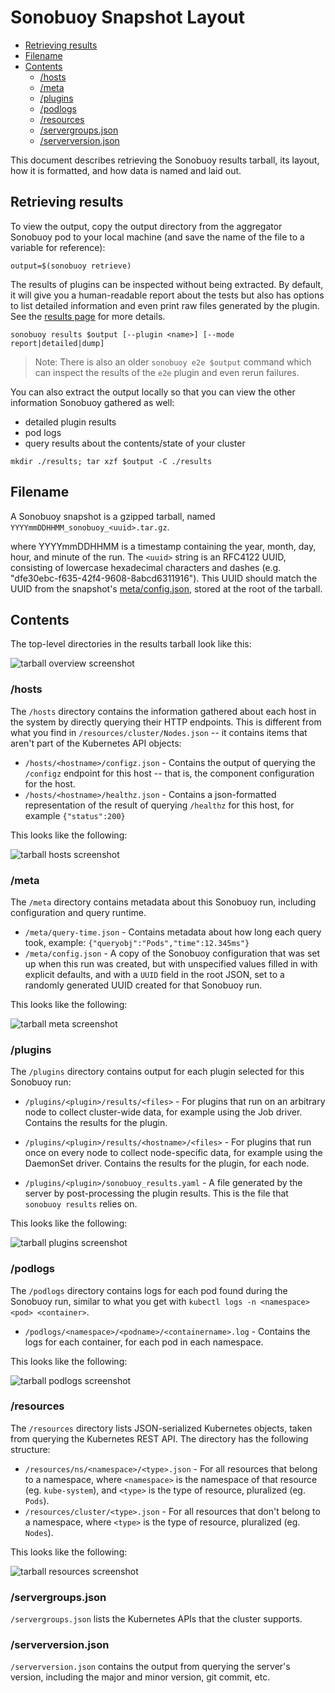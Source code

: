 # Sonobuoy Snapshot Layout

- [Retrieving results](#retrieving-results)
- [Filename](#filename)
- [Contents](#contents)
	- [/hosts](#hosts)
	- [/meta](#meta)
	- [/plugins](#plugins)
	- [/podlogs](#podlogs)
	- [/resources](#resources)
	- [/servergroups.json](#servergroups.json)
	- [/serverversion.json](#serverversionjson)

This document describes retrieving the Sonobuoy results tarball, its layout, how it is formatted, and how data is named and laid out.

## Retrieving results

To view the output, copy the output directory from the aggregator Sonobuoy pod to
your local machine (and save the name of the file to a variable for reference):

```
output=$(sonobuoy retrieve)
```

The results of plugins can be inspected without being extracted. By default, it will give you a human-readable report about the tests but also has options to list detailed information and even print raw files generated by the plugin. See the [results page][results] for more details.

```
sonobuoy results $output [--plugin <name>] [--mode report|detailed|dump]
```

> Note: There is also an older `sonobuoy e2e $output` command which can inspect the results of the `e2e` plugin and even rerun failures.

You can also extract the output locally so that you can view the other
information Sonobuoy gathered as well:
 - detailed plugin results
 - pod logs
 - query results about the contents/state of your cluster

```
mkdir ./results; tar xzf $output -C ./results
```

## Filename

A Sonobuoy snapshot is a gzipped tarball, named `YYYYmmDDHHMM_sonobuoy_<uuid>.tar.gz`.

where YYYYmmDDHHMM is a timestamp containing the year, month, day, hour, and minute of the run.  The `<uuid>` string is an RFC4122 UUID, consisting of lowercase hexadecimal characters and dashes (e.g. "dfe30ebc-f635-42f4-9608-8abcd6311916").  This UUID should match the UUID from the snapshot's [meta/config.json][1], stored at the root of the tarball.

## Contents

The top-level directories in the results tarball look like this:

![tarball overview screenshot][3]

### /hosts

The `/hosts` directory contains the information gathered about each host in the system by directly querying their HTTP endpoints.
This is different from what you find in `/resources/cluster/Nodes.json` -- it contains items that aren't part of the Kubernetes API objects:

- `/hosts/<hostname>/configz.json` - Contains the output of querying the `/configz` endpoint for this host -- that is, the component configuration for the host.
- `/hosts/<hostname>/healthz.json` - Contains a json-formatted representation of the result of querying `/healthz` for this host, for example `{"status":200}`

This looks like the following:

![tarball hosts screenshot][5]

### /meta

The `/meta` directory contains metadata about this Sonobuoy run, including configuration and query runtime.

- `/meta/query-time.json` - Contains metadata about how long each query took, example: `{"queryobj":"Pods","time":12.345ms"}`
- `/meta/config.json` - A copy of the Sonobuoy configuration that was set up when this run was created, but with unspecified values filled in with explicit defaults, and with a `UUID` field in the root JSON, set to a randomly generated UUID created for that Sonobuoy run.

This looks like the following:

![tarball meta screenshot][8]

### /plugins

The `/plugins` directory contains output for each plugin selected for this Sonobuoy run:

- `/plugins/<plugin>/results/<files>` - For plugins that run on an arbitrary node to collect cluster-wide data, for example using the Job driver. Contains the results for the plugin.

- `/plugins/<plugin>/results/<hostname>/<files>` - For plugins that run once on every node to collect node-specific data, for example using the DaemonSet driver. Contains the results for the plugin, for each node.

- `/plugins/<plugin>/sonobuoy_results.yaml` - A file generated by the server by post-processing the plugin results. This is the file that `sonobuoy results` relies on.

This looks like the following:

![tarball plugins screenshot][7]

### /podlogs

The `/podlogs` directory contains logs for each pod found during the Sonobuoy run, similar to what you get with `kubectl logs -n <namespace> <pod> <container>`.

- `/podlogs/<namespace>/<podname>/<containername>.log` - Contains the logs for each container, for each pod in each namespace.

This looks like the following:

![tarball podlogs screenshot][6]

### /resources

The `/resources` directory lists JSON-serialized Kubernetes objects, taken from querying the Kubernetes REST API. The directory has the following structure:

- `/resources/ns/<namespace>/<type>.json` - For all resources that belong to a namespace, where `<namespace>` is the namespace of that resource (eg. `kube-system`), and `<type>` is the type of resource, pluralized (eg. `Pods`).
- `/resources/cluster/<type>.json` - For all resources that don't belong to a namespace, where `<type>` is the type of resource, pluralized (eg. `Nodes`).

This looks like the following:

![tarball resources screenshot][4]

### /servergroups.json

`/servergroups.json` lists the Kubernetes APIs that the cluster supports.

### /serverversion.json

`/serverversion.json` contains the output from querying the server's version, including the major and minor version, git commit, etc.

[1]: #meta
[3]: /img/snapshot-00-overview.png
[4]: /img/snapshot-10-resources.png
[5]: /img/snapshot-20-hosts.png
[6]: /img/snapshot-30-podlogs.png
[7]: /img/snapshot-40-plugins.png
[8]: /img/snapshot-50-meta.png
[results]: results.md
